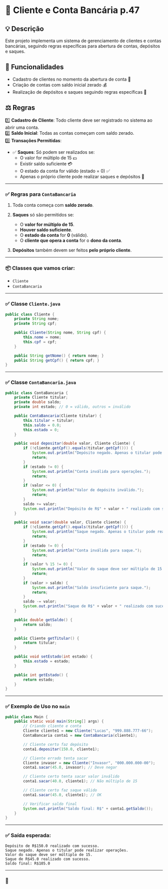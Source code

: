 
# 📘 Cliente e Conta Bancária p.47

## 💡 Descrição
Este projeto implementa um sistema de gerenciamento de clientes e contas bancárias, seguindo regras específicas para abertura de contas, depósitos e saques.

## 🏦 Funcionalidades

- Cadastro de clientes no momento da abertura de conta 📝
- Criação de contas com saldo inicial zerado 💰
- Realização de depósitos e saques seguindo regras específicas 🔄

## ⚖️ Regras

1️⃣ **Cadastro de Cliente**: Todo cliente deve ser registrado no sistema ao abrir uma conta.  
2️⃣ **Saldo Inicial**: Todas as contas começam com saldo zerado.  
3️⃣ **Transações Permitidas**:
- ✅ **Saques**: Só podem ser realizados se:
    - O valor for múltiplo de 15 💵
    - Existir saldo suficiente 💳
    - O estado da conta for válido (estado = 0) ✅
    - Apenas o próprio cliente pode realizar saques e depósitos 👤

---

### ✅ Regras para `ContaBancaria`

1. Toda conta começa com **saldo zerado**.
2. **Saques** só são permitidos se:

    * O **valor for múltiplo de 15**.
    * **Houver saldo suficiente**.
    * O **estado da conta** for **0** (válido).
    * O **cliente que opera a conta** for o **dono da conta**.
3. **Depósitos** também devem ser feitos **pelo próprio cliente**.

---

### 📦 Classes que vamos criar:

* `Cliente`
* `ContaBancaria`

---

### ✅ Classe `Cliente.java`

```java
public class Cliente {
    private String nome;
    private String cpf;

    public Cliente(String nome, String cpf) {
        this.nome = nome;
        this.cpf = cpf;
    }

    public String getNome() { return nome; }
    public String getCpf() { return cpf; }
}
```

---

### ✅ Classe `ContaBancaria.java`

```java
public class ContaBancaria {
    private Cliente titular;
    private double saldo;
    private int estado; // 0 = válido, outros = inválido

    public ContaBancaria(Cliente titular) {
        this.titular = titular;
        this.saldo = 0.0;
        this.estado = 0;
    }

    public void depositar(double valor, Cliente cliente) {
        if (!cliente.getCpf().equals(titular.getCpf())) {
            System.out.println("Depósito negado. Apenas o titular pode realizar operações.");
            return;
        }
        if (estado != 0) {
            System.out.println("Conta inválida para operações.");
            return;
        }
        if (valor <= 0) {
            System.out.println("Valor de depósito inválido.");
            return;
        }
        saldo += valor;
        System.out.println("Depósito de R$" + valor + " realizado com sucesso.");
    }

    public void sacar(double valor, Cliente cliente) {
        if (!cliente.getCpf().equals(titular.getCpf())) {
            System.out.println("Saque negado. Apenas o titular pode realizar operações.");
            return;
        }
        if (estado != 0) {
            System.out.println("Conta inválida para saque.");
            return;
        }
        if (valor % 15 != 0) {
            System.out.println("Valor do saque deve ser múltiplo de 15.");
            return;
        }
        if (valor > saldo) {
            System.out.println("Saldo insuficiente para saque.");
            return;
        }
        saldo -= valor;
        System.out.println("Saque de R$" + valor + " realizado com sucesso.");
    }

    public double getSaldo() {
        return saldo;
    }

    public Cliente getTitular() {
        return titular;
    }

    public void setEstado(int estado) {
        this.estado = estado;
    }

    public int getEstado() {
        return estado;
    }
}
```

---

### ✅ Exemplo de Uso no `main`

```java
public class Main {
    public static void main(String[] args) {
        // Criando cliente e conta
        Cliente cliente1 = new Cliente("Lucas", "999.888.777-66");
        ContaBancaria conta1 = new ContaBancaria(cliente1);

        // Cliente certo faz depósito
        conta1.depositar(150.0, cliente1);

        // Cliente errado tenta sacar
        Cliente invasor = new Cliente("Invasor", "000.000.000-00");
        conta1.sacar(45.0, invasor); // Deve negar

        // Cliente certo tenta sacar valor inválido
        conta1.sacar(40.0, cliente1); // Não múltiplo de 15

        // Cliente certo faz saque válido
        conta1.sacar(45.0, cliente1); // OK

        // Verificar saldo final
        System.out.println("Saldo final: R$" + conta1.getSaldo());
    }
}
```

---

### ✅ Saída esperada:

```
Depósito de R$150.0 realizado com sucesso.
Saque negado. Apenas o titular pode realizar operações.
Valor do saque deve ser múltiplo de 15.
Saque de R$45.0 realizado com sucesso.
Saldo final: R$105.0
```

---
### 📌 